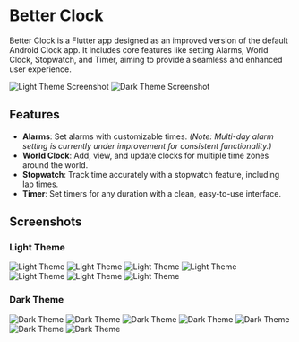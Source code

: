 # Better Clock

Better Clock is a Flutter app designed as an improved version of the default Android Clock app. It includes core features like setting Alarms, World Clock, Stopwatch, and Timer, aiming to provide a seamless and enhanced user experience.

![Light Theme Screenshot](screenshots/better_clock_1_light.jpg)
![Dark Theme Screenshot](screenshots/better_clock_1_dark.jpg)

## Features

- **Alarms**: Set alarms with customizable times. *(Note: Multi-day alarm setting is currently under improvement for consistent functionality.)*
- **World Clock**: Add, view, and update clocks for multiple time zones around the world.
- **Stopwatch**: Track time accurately with a stopwatch feature, including lap times.
- **Timer**: Set timers for any duration with a clean, easy-to-use interface.

## Screenshots

### Light Theme
![Light Theme](screenshots/better_clock_1_light.jpg)
![Light Theme](screenshots/better_clock_2_light.jpg)
![Light Theme](screenshots/better_clock_3_light.jpg)
![Light Theme](screenshots/better_clock_4_light.jpg)
![Light Theme](screenshots/better_clock_5_light.jpg)
![Light Theme](screenshots/better_clock_6_light.jpg)
![Light Theme](screenshots/better_clock_7_light.jpg)

### Dark Theme
![Dark Theme](screenshots/better_clock_1_dark.jpg)
![Dark Theme](screenshots/better_clock_2_dark.jpg)
![Dark Theme](screenshots/better_clock_3_dark.jpg)
![Dark Theme](screenshots/better_clock_4_dark.jpg)
![Dark Theme](screenshots/better_clock_5_dark.jpg)
![Dark Theme](screenshots/better_clock_6_dark.jpg)
![Dark Theme](screenshots/better_clock_7_dark.jpg)
